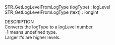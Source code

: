 ﻿   STR_GetLogLevelFromLogType (logType) : logLevel     STR_GetLogLevelFromLogType (text) : longint          DESCRIPTION       Converts the logType to a logLevel number.       -1 means undefined type.       Larger #s are higher levels.      